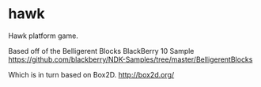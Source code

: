 hawk
====

Hawk platform game.

Based off of the Belligerent Blocks BlackBerry 10 Sample
https://github.com/blackberry/NDK-Samples/tree/master/BelligerentBlocks

Which is in turn based on Box2D.
http://box2d.org/
